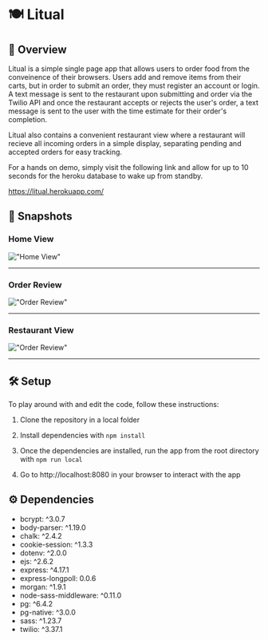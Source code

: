 # 🍽 Litual

## 🔎 Overview

Litual is a simple single page app that allows users to order food from the conveinence of their browsers. Users add and remove items from their carts, but in order to submit an order, they must register an account or login. A text message is sent to the restaurant upon submitting and order via the Twilio API and once the restaurant accepts or rejects the user's order, a text message is sent to the user with the time estimate for their order's completion. 

Litual also contains a convenient restaurant view where a restaurant will recieve all incoming orders in a simple display, separating pending and accepted orders for easy tracking.

For a hands on demo, simply visit the following link and allow for up to 10 seconds for the heroku database to wake up from standby.

https://litual.herokuapp.com/

## 📸 Snapshots 

### Home View

!["Home View"](https://i.imgur.com/g5k250o.png)

_____
### Order Review

!["Order Review"](https://i.imgur.com/URF8Gcd.png)

_____
### Restaurant View

!["Order Review"](https://i.imgur.com/K2iQGBD.png)

_____

## 🛠 Setup

To play around with and edit the code, follow these instructions:

1. Clone the repository in a local folder

2. Install dependencies with `npm install`

3. Once the dependencies are installed, run the app from the root directory with `npm run local`

4. Go to http://localhost:8080 in your browser to interact with the app

## ⚙️ Dependencies 

- bcrypt: ^3.0.7
- body-parser: ^1.19.0
- chalk: ^2.4.2
- cookie-session: ^1.3.3
- dotenv: ^2.0.0
- ejs: ^2.6.2
- express: ^4.17.1
- express-longpoll: 0.0.6
- morgan: ^1.9.1
- node-sass-middleware: ^0.11.0
- pg: ^6.4.2
- pg-native: ^3.0.0
- sass: ^1.23.7
- twilio: ^3.37.1
